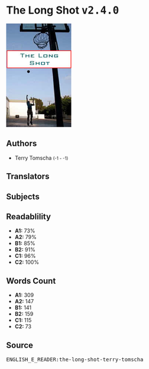 # The Long Shot <kbd>v2.4.0</kbd>

![](./cover.medium.jpg "")

## Authors


 - Terry Tomscha <small>(-1 - -1)</small>

## Translators



## Subjects



## Readablility


 - **A1:** 73%
 - **A2:** 79%
 - **B1:** 85%
 - **B2:** 91%
 - **C1:** 96%
 - **C2:** 100%

## Words Count


 - **A1:** 309
 - **A2:** 147
 - **B1:** 141
 - **B2:** 159
 - **C1:** 115
 - **C2:** 73

## Source


<kbd>ENGLISH_E_READER:the-long-shot-terry-tomscha</kbd>
